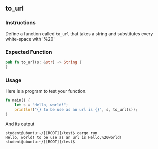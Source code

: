 ## to_url

### Instructions

Define a function called `to_url` that takes a string and substitutes every white-space with '%20'

### Expected Function

```rust
pub fn to_url(s: &str) -> String {
}
```

### Usage

Here is a program to test your function.

```rust
fn main() {
	let s = "Hello, world!";
	println!("{} to be use as an url is {}", s, to_url(s));
}
```

And its output

```console
student@ubuntu:~/[[ROOT]]/test$ cargo run
Hello, world! to be use as an url is Hello,%20world!
student@ubuntu:~/[[ROOT]]/test$
```
